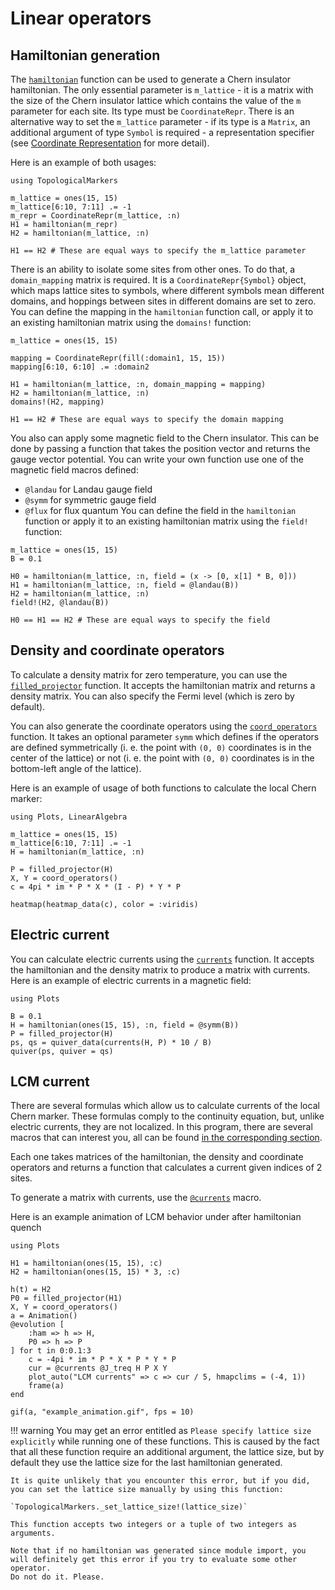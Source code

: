 # Linear operators

## Hamiltonian generation

The [`hamiltonian`](@ref) function can be used to generate a Chern insulator hamiltonian. 
The only essential parameter is `m_lattice` - it is a matrix with the size of the Chern insulator lattice which contains the value of the `m` parameter for each site. Its type must be `CoordinateRepr`.
There is an alternative way to set the `m_lattice` parameter - if its type is a `Matrix`, an additional argument of type `Symbol` is required - a representation specifier
(see [Coordinate Representation](visual.md#Coordinate-representation) for more detail).

Here is an example of both usages:

```@setup ham_test
using TopologicalMarkers
```

```@example ham_test
m_lattice = ones(15, 15)
m_lattice[6:10, 7:11] .= -1
m_repr = CoordinateRepr(m_lattice, :n)
H1 = hamiltonian(m_repr)
H2 = hamiltonian(m_lattice, :n)

H1 == H2 # These are equal ways to specify the m_lattice parameter
```

There is an ability to isolate some sites from other ones. To do that, a `domain_mapping` matrix is required. 
It is a `CoordinateRepr{Symbol}` object, which maps lattice sites to symbols, where different symbols mean different domains, 
and hoppings between sites in different domains are set to zero.
You can define the mapping in the `hamiltonian` function call, or apply it to an existing hamiltonian matrix using the `domains!` function:

```@example ham_test
m_lattice = ones(15, 15)

mapping = CoordinateRepr(fill(:domain1, 15, 15))
mapping[6:10, 6:10] .= :domain2

H1 = hamiltonian(m_lattice, :n, domain_mapping = mapping)
H2 = hamiltonian(m_lattice, :n)
domains!(H2, mapping)

H1 == H2 # These are equal ways to specify the domain mapping
```

You also can apply some magnetic field to the Chern insulator. 
This can be done by passing a function that takes the position vector and returns the gauge vector potential.
You can write your own function  use one of the magnetic field macros defined: 
- `@landau` for Landau gauge field
- `@symm` for symmetric gauge field
- `@flux` for flux quantum
You can define the field in the `hamiltonian` function or apply it to an existing hamiltonian matrix using the `field!` function:

```@example ham_test
m_lattice = ones(15, 15)
B = 0.1

H0 = hamiltonian(m_lattice, :n, field = (x -> [0, x[1] * B, 0]))
H1 = hamiltonian(m_lattice, :n, field = @landau(B))
H2 = hamiltonian(m_lattice, :n)
field!(H2, @landau(B))

H0 == H1 == H2 # These are equal ways to specify the field
```

## Density and coordinate operators

To calculate a density matrix for zero temperature, you can use the [`filled_projector`](@ref) function. 
It accepts the hamiltonian matrix and returns a density matrix. You can also specify the Fermi level (which is zero by default).

You can also generate the coordinate operators using the [`coord_operators`](@ref) function. It takes an optional parameter `symm` which defines if the operators are defined symmetrically (i. e. the point with `(0, 0)` coordinates is in the center of the lattice) or not (i. e. the point with `(0, 0)` coordinates is in the bottom-left angle of the lattice).

Here is an example of usage of both functions to calculate the local Chern marker:

```@example ham_test
using Plots, LinearAlgebra

m_lattice = ones(15, 15)
m_lattice[6:10, 7:11] .= -1
H = hamiltonian(m_lattice, :n)

P = filled_projector(H)
X, Y = coord_operators()
c = 4pi * im * P * X * (I - P) * Y * P

heatmap(heatmap_data(c), color = :viridis)
```

## Electric current

You can calculate electric currents using the [`currents`](@ref) function. 
It accepts the hamiltonian and the density matrix to produce a matrix with currents.
Here is an example of electric currents in a magnetic field:

```@example ham_test
using Plots

B = 0.1
H = hamiltonian(ones(15, 15), :n, field = @symm(B))
P = filled_projector(H)
ps, qs = quiver_data(currents(H, P) * 10 / B)
quiver(ps, quiver = qs)
```

## LCM current

There are several formulas which allow us to calculate currents of the local Chern marker. These formulas comply to the continuity equation, but, unlike electric currents, they are not localized. In this program, there are several macros that can interest you, all can be found [in the corresponding section](scope.md#LCM-Currents).

Each one takes matrices of the hamiltonian, the density and coordinate operators and returns a function that calculates a current given indices of 2 sites.

To generate a matrix with currents, use the [`@currents`](@ref) macro.

Here is an example animation of LCM behavior under after hamiltonian quench

```@example ham_test
using Plots

H1 = hamiltonian(ones(15, 15), :c)
H2 = hamiltonian(ones(15, 15) * 3, :c)

h(t) = H2
P0 = filled_projector(H1)
X, Y = coord_operators()
a = Animation()
@evolution [
    :ham => h => H,
    P0 => h => P
] for t in 0:0.1:3
    c = -4pi * im * P * X * P * Y * P
    cur = @currents @J_treq H P X Y
    plot_auto("LCM currents" => c => cur / 5, hmapclims = (-4, 1))
    frame(a)
end

gif(a, "example_animation.gif", fps = 10)
```

!!! warning
    You may get an error entitled as `Please specify lattice size explicitly` while running one of these functions. 
    This is caused by the fact that all these function require an additional argument, the lattice size, 
    but by default they use the lattice size for the last hamiltonian generated.

    It is quite unlikely that you encounter this error, but if you did, you can set the lattice size manually by using this function:

    `TopologicalMarkers._set_lattice_size!(lattice_size)`

    This function accepts two integers or a tuple of two integers as arguments.

    Note that if no hamiltonian was generated since module import, you will definitely get this error if you try to evaluate some other operator.
    Do not do it. Please.